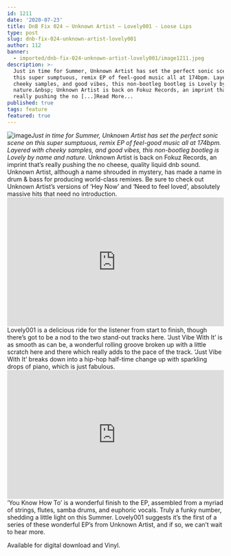```yaml
---
id: 1211
date: '2020-07-23'
title: DnB Fix 024 – Unknown Artist – Lovely001 - Loose Lips
type: post
slug: dnb-fix-024-unknown-artist-lovely001
author: 112
banner:
  - imported/dnb-fix-024-unknown-artist-lovely001/image1211.jpeg
description: >-
  Just in time for Summer, Unknown Artist has set the perfect sonic scene on
  this super sumptuous, remix EP of feel-good music all at 174bpm. Layered with
  cheeky samples, and good vibes, this non-bootleg bootleg is Lovely by name and
  nature.&nbsp; Unknown Artist is back on Fokuz Records, an imprint that&rsquo;s
  really pushing the no [...]Read More...
published: true
tags: feature
featured: true
---
```

![image](../imported/dnb-fix-024-unknown-artist-lovely001/image1211.jpeg)_Just in time for Summer, Unknown Artist has set the perfect sonic scene on this super sumptuous, remix EP of feel-good music all at 174bpm. Layered with cheeky samples, and good vibes, this non-bootleg bootleg is Lovely by name and nature._ Unknown Artist is back on Fokuz Records, an imprint that’s really pushing the no cheese, quality liquid dnb sound. Unknown Artist, although a name shrouded in mystery, has made a name in drum & bass for producing world-class remixes. Be sure to check out Unknown Artist’s versions of ‘Hey Now’ and ‘Need to feel loved’, absolutely massive hits that need no introduction. <iframe width='100%' height='300' scrolling='no' frameborder='no' allow='autoplay' src='https://www.youtube.com/embed/bPX7bcDOZms'></iframe>Lovely001 is a delicious ride for the listener from start to finish, though there’s got to be a nod to the two stand-out tracks here. ‘Just Vibe With It’ is as smooth as can be, a wonderful rolling groove broken up with a little scratch here and there which really adds to the pace of the track. ‘Just Vibe With It’ breaks down into a hip-hop half-time change up with sparkling drops of piano, which is just fabulous.<iframe width='100%' height='300' scrolling='no' frameborder='no' allow='autoplay' src='https://www.youtube.com/embed/KHMoof4dh4E'></iframe>‘You Know How To’ is a wonderful finish to the EP, assembled from a myriad of strings, flutes, samba drums, and euphoric vocals. Truly a funky number, shedding a little light on this Summer. Lovely001 suggests it’s the first of a series of these wonderful EP’s from Unknown Artist, and if so, we can’t wait to hear more. 

Available for digital download and Vinyl.